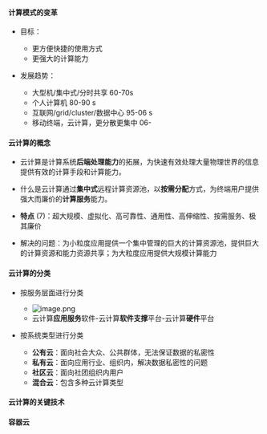 
#### 计算模式的变革
- 目标：
	- 更方便快捷的使用方式
	- 更强大的计算能力

- 发展趋势：
	- 大型机/集中式/分时共享 60-70s 
	- 个人计算机 80-90 s
	- 互联网/grid/cluster/数据中心 95-06 s
	- 移动终端，云计算，更分散更集中 06-

#### 云计算的概念

- 云计算是计算系统**后端处理能力**的拓展，为快速有效处理大量物理世界的信息提供有效的计算手段和计算能力。

- 什么是云计算通过**集中式**远程计算资源池，以**按需分配**方式，为终端用户提供强大而廉价的**计算服务**能力。

- **特点** (7)：超大规模、虚拟化、高可靠性、通用性、高伸缩性、按需服务、极其廉价

- 解决的问题：为小粒度应用提供一个集中管理的巨大的计算资源池，提供巨大的计算资源和能力资源共享；为大粒度应用提供大规模计算能力 

#### 云计算的分类

- 按服务层面进行分类
	- ![image.png](https://thdlrt.oss-cn-beijing.aliyuncs.com/20240103111845.png)
	- 云计算**应用服务**软件-云计算**软件支撑**平台-云计算**硬件**平台

- 按系统类型进行分类
	- **公有云**：面向社会大众、公共群体，无法保证数据的私密性
	- **私有云**：面向应用行业、组织内，解决数据私密性的问题
	- **社区云**：面向社团组织内用户
	- **混合云**：包含多种云计算类型

#### 云计算的关键技术

#### 容器云
